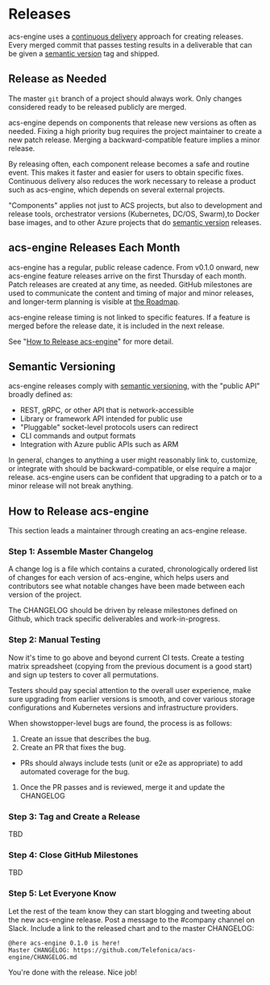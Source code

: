 # Releases

acs-engine uses a [continuous delivery][] approach for creating releases. Every merged commit that passes
testing results in a deliverable that can be given a [semantic version][] tag and shipped.

## Release as Needed

The master `git` branch of a project should always work. Only changes considered ready to be
released publicly are merged.

acs-engine depends on components that release new versions as often as needed. Fixing
a high priority bug requires the project maintainer to create a new patch release.
Merging a backward-compatible feature implies a minor release.

By releasing often, each component release becomes a safe and routine event. This makes it faster
and easier for users to obtain specific fixes. Continuous delivery also reduces the work
necessary to release a product such as acs-engine, which depends on several external projects.

"Components" applies not just to ACS projects, but also to development and release
tools, orchestrator versions (Kubernetes, DC/OS, Swarm),to Docker base images, and to other Azure
projects that do [semantic version][] releases.

## acs-engine Releases Each Month

acs-engine has a regular, public release cadence. From v0.1.0 onward, new acs-engine feature
releases arrive on the first Thursday of each month. Patch releases are created at any time,
as needed. GitHub milestones are used to communicate the content and timing of major and minor
releases, and longer-term planning is visible at [the Roadmap](roadmap.md).

acs-engine release timing is not linked to specific features. If a feature is merged before the
release date, it is included in the next release.

See "[How to Release acs-engine](#how-to-release-acs-engine)" for more detail.

## Semantic Versioning

acs-engine releases comply with [semantic versioning][semantic version], with the "public API" broadly
defined as:

- REST, gRPC, or other API that is network-accessible
- Library or framework API intended for public use
- "Pluggable" socket-level protocols users can redirect
- CLI commands and output formats
- Integration with Azure public APIs such as ARM

In general, changes to anything a user might reasonably link to, customize, or integrate with should
be backward-compatible, or else require a major release. acs-engine users can be confident that upgrading
to a patch or to a minor release will not break anything.

## How to Release acs-engine

This section leads a maintainer through creating an acs-engine release.

### Step 1: Assemble Master Changelog
A change log is a file which contains a curated, chronologically ordered list of changes
for each version of acs-engine, which helps users and contributors see what notable changes
have been made between each version of the project.

The CHANGELOG should be driven by release milestones defined on Github, which track specific deliverables and
work-in-progress.

### Step 2: Manual Testing

Now it's time to go above and beyond current CI tests. Create a testing matrix spreadsheet (copying
from the previous document is a good start) and sign up testers to cover all permutations.

Testers should pay special attention to the overall user experience, make sure upgrading from
earlier versions is smooth, and cover various storage configurations and Kubernetes versions and
infrastructure providers.

When showstopper-level bugs are found, the process is as follows:

1. Create an issue that describes the bug.
1. Create an PR that fixes the bug.
  - PRs should always include tests (unit or e2e as appropriate) to add
 automated coverage for the bug.
1. Once the PR passes and is reviewed, merge it and update the CHANGELOG


### Step 3: Tag and Create a Release

TBD


### Step 4: Close GitHub Milestones

TBD

### Step 5: Let Everyone Know

Let the rest of the team know they can start blogging and tweeting about the new acs-engine release.
Post a message to the #company channel on Slack. Include a link to the released chart and to the
master CHANGELOG:

```
@here acs-engine 0.1.0 is here!
Master CHANGELOG: https://github.com/Telefonica/acs-engine/CHANGELOG.md
```

You're done with the release. Nice job!

[continuous delivery]: https://en.wikipedia.org/wiki/Continuous_delivery
[semantic version]: http://semver.org
